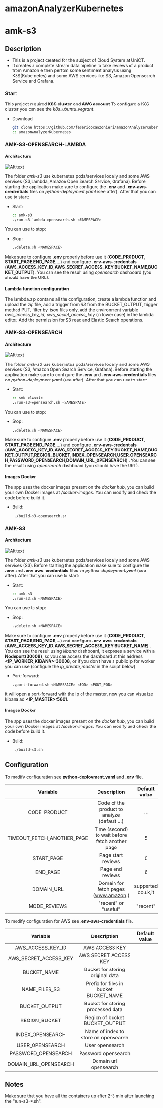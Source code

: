 # amazonAnalyzerKubernetes
# amk-s3


## Description

- This is a project created for the subject of Cloud System  at UniCT.
- It creates a complete stream data pipeline to take reviews of a product from Amazon e then perfom some sentiment analysis using K8S(Kubernetes) and some AWS services like S3, Amazon Opensearch Service and Grafana.



### Start

This project required **K8S cluster** and **AWS account**
To configure a K8S cluster you can see the *k8s_ubuntu_vagrant*.
- Download
  ```bash
  git clone https://github.com/federicocanzonieri/amazonAnalyzerKubernetes.git
  cd amazonAnalyzerKubernetes
  ```

### AMK-S3-OPENSEARCH-LAMBDA
#### Architecture
![Alt text](images/arch-s3-lambda-opensearch.png "Architecture s3-lambda-opensearch")

The folder *amk-s3* use  kubernetes pods/services locally and some AWS services (S3,Lambda, Amazon Open Search Service, Grafana).
Before starting the application make sure to configure the **.env** and **.env-aws-credentials** files on *python-deployment.yaml* (see after).
After that you can use to start:
- Start:
  ```bash
  cd amk-s3
  ./run-s3-lambda-opensearch.sh <NAMESPACE>
  ```
You can use to stop:
- Stop:
  ```bash
  ./delete.sh <NAMESPACE>
  ```
Make sure to configure **.env** properly before use it (**CODE\_PRODUCT**, **START\_PAGE**,**END\_PAGE**,...) and configure **.env-aws-credentials** (**AWS_ACCESS_KEY_ID**,**AWS_SECRET_ACCESS_KEY**,**BUCKET_NAME**,**BUCKET_OUTPUT**).
You can see the result using *opensearch* dashboard (you should have the URL).

#### Lambda function configuration

The lambda.zip contains all the configuration, create a lambda function and upload the *zip* file, add a trigger from *S3* from the BUCKET_OUTPUT, trigger method PUT, filter by *.json* files only, add the environment variable *aws_access_key_id*, *aws_secret_access_key* (in lower case)  in the lambda editor. Add the permission for S3 read and Elastic Search operations.




### AMK-S3-OPENSEARCH
#### Architecture
![Alt text](images/arch-s3-opensearch.png "Architecture s3-opensearch")

The folder *amk-s3* use  kubernetes pods/services locally and some AWS services (S3, Amazon Open Search Service, Grafana).
Before starting the application make sure to configure the **.env** and **.env-aws-credentials** files on *python-deployment.yaml* (see after).
After that you can use to start:
- Start:
  ```bash
  cd amk-classic
  ./run-s3-opensearch.sh <NAMESPACE>
  ```
You can use to stop:
- Stop:
  ```bash
  ./delete.sh <NAMESPACE>
  ```
Make sure to configure **.env** properly before use it (**CODE\_PRODUCT**, **START\_PAGE**,**END\_PAGE**,...) and configure **.env-aws-credentials** (**AWS_ACCESS_KEY_ID**,**AWS_SECRET_ACCESS_KEY**,**BUCKET_NAME**,**BUCKET_OUTPUT**,**REGION_BUCKET**,**INDEX_OPENSEARCH**,**USER_OPENSEARCH**,**PASSWORD_OPENSEARCH**,**DOMAIN_URL_OPENSEARCH**)   .
You can see the result using *opensearch* dashboard (you should have the URL).




#### Images Docker

The app uses the docker images present on the *docker hub*, you can build your own Docker images at */docker-images*. You can modify and check the code before build it.
- Build:
  ```bash
   ./build-s3-opensearch.sh
  ```
  
### AMK-S3
#### Architecture
![Alt text](images/arch-s3.png "Architecture s3")

The folder *amk-s3* use  kubernetes pods/services locally and some AWS services (S3).
Before starting the application make sure to configure the **.env** and **.env-aws-credentials** files on *python-deployment.yaml* (see after).
After that you can use to start:
- Start:
  ```bash
  cd amk-s3
  ./run-s3.sh <NAMESPACE>
  ```
You can use to stop:
- Stop:
  ```bash
  ./delete.sh <NAMESPACE>
  ```
Make sure to configure **.env** properly before use it (**CODE\_PRODUCT**, **START\_PAGE**,**END\_PAGE**,...) and configure **.env-aws-credentials** (**AWS_ACCESS_KEY_ID**,**AWS_SECRET_ACCESS_KEY**,**BUCKET_NAME**)   .
You can see the result using *kibana* dashboard, it exposes a service with a **Nodeport(30008)**, so you can access the dashboard at this address **<IP_WORKER_KIBANA>:30008**, or if you don't have a public ip for worker you can use (configure the *ip_private_master* in the script below)
- Port-forward:
  ```bash
  ./port-forward.sh <NAMESPACE> <POD> <PORT_POD>
  ```
it will open a port-forward with the ip of the master, now you can visualize kibana ad **<IP_MASTER>:5601**.



#### Images Docker

The app uses the docker images present on the *docker hub*, you can build your own Docker images at */docker-images*. You can modify and check the code before build it.
- Build:
  ```bash
   ./build-s3.sh
  ```
  
## Configuration

To modify configuration see **python-deployment.yaml** and **.env** file.

| Variable| Description |Default value|
| :-: | :-: |:-:|
|CODE_PRODUCT| Code of the product to analyze (default ...) | ... |
|TIMEOUT_FETCH_ANOTHER_PAGE|Time (second) to wait before fetch another page | 5 |
|START_PAGE |Page start reviews |0 |
|END_PAGE|Page end reviews | 6 |
|DOMAIN_URL| Domain for fetch pages (www.amazon.) | supported co.uk,it  |
|MODE_REVIEWS| "recent" or "useful" | "recent"  |

To modify configuration for AWS see **.env-aws-credentials** file.

| Variable| Description |Default value|
| :-: | :-: |:-:|
|AWS\_ACCESS\_KEY\_ID| AWS ACCESS KEY |  |
|AWS\_SECRET\_ACCESS\_KEY| AWS SECRET ACCESS KEY |  |
|BUCKET\_NAME |Bucket for storing original data | |
|NAME\_FILES\_S3|Prefix for files in bucket BUCKET_NAME  |  |
|BUCKET_OUTPUT| Bucket for storing processed data |   |
|REGION\_BUCKET| Region of bucket BUCKET_OUTPUT |   |
|INDEX_OPENSEARCH| Name of index to store on opensearch |   |
|USER_OPENSEARCH| User opensearch |   |
|PASSWORD_OPENSEARCH| Password opensearch |   |
|DOMAIN_URL_OPENSEARCH| Domain url opensearch |   |


## Notes
Make sure that you have all the containers up after 2-3 min after launching the "run-s3-*.sh".
